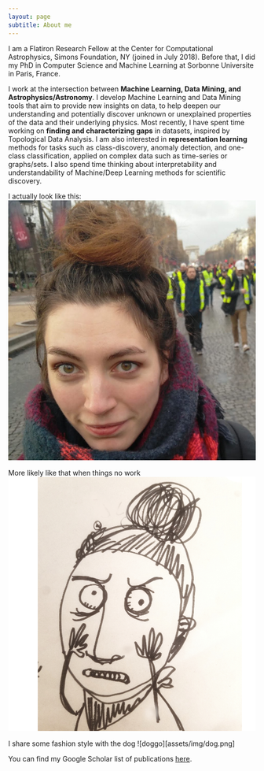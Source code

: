 ```yaml
---
layout: page
subtitle: About me
---
```


I am a Flatiron Research Fellow at the Center for Computational Astrophysics, Simons Foundation, NY (joined in July 2018). Before that, I did my PhD in Computer Science and Machine Learning at Sorbonne Universite in Paris, France.

I work at the intersection between **Machine Learning, Data Mining, and Astrophysics/Astronomy**. I develop Machine Learning and Data Mining tools that aim to provide new insights on data, to help deepen our understanding and potentially discover unknown or unexplained properties of the data and their underlying physics. Most recently, I have spent time working on **finding and characterizing gaps** in datasets, inspired by Topological Data Analysis. I am also interested in **representation learning** methods for tasks such as class-discovery, anomaly detection, and one-class classification, applied on complex data such as time-series or graphs/sets. I also spend time thinking about interpretability and understandability of Machine/Deep Learning methods for scientific discovery.

I actually look like this:
![gaby](assets/img/gaby1.png)

More likely like that when things no work
![nowork](assets/img/gaby2.png)

I share some fashion style with the dog ![doggo][assets/img/dog.png]

You can find my Google Scholar list of publications [here](https://scholar.google.com/citations?user=zUNlxp4AAAAJ&hl=en%). 

